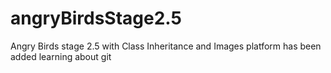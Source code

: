# angryBirdsStage2.5
Angry Birds stage 2.5 with Class Inheritance and Images
platform has been added
learning about git